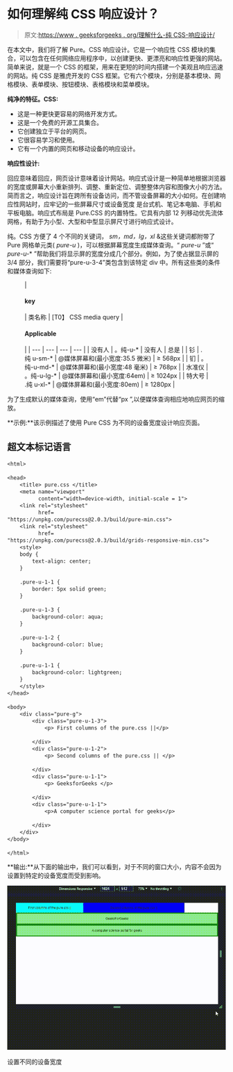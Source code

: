 # 如何理解纯 CSS 响应设计？

> 原文:[https://www . geeksforgeeks . org/理解什么-纯 CSS-响应设计/](https://www.geeksforgeeks.org/what-to-understand-pure-css-responsive-design/)

在本文中，我们将了解 Pure。CSS 响应设计。它是一个响应性 CSS 模块的集合，可以包含在任何网络应用程序中，以创建更快、更漂亮和响应性更强的网站。简单来说，就是一个 CSS 的框架，用来在更短的时间内搭建一个美观且响应迅速的网站。纯 CSS 是雅虎开发的 CSS 框架。它有六个模块，分别是基本模块、网格模块、表单模块、按钮模块、表格模块和菜单模块。

**纯净的特征。CSS:**

*   这是一种更快更容易的网络开发方式。
*   这是一个免费的开源工具集合。
*   它创建独立于平台的网页。
*   它很容易学习和使用。
*   它有一个内置的网页和移动设备的响应设计。

**响应性设计:**

回应意味着回应，网页设计意味着设计网站。响应式设计是一种简单地根据浏览器的宽度或屏幕大小重新排列、调整、重新定位、调整整体内容和图像大小的方法。简而言之，响应设计旨在跨所有设备访问，而不管设备屏幕的大小如何。在创建响应性网站时，应牢记的一些屏幕尺寸或设备宽度  是台式机、笔记本电脑、手机和平板电脑。响应式布局是 Pure.CSS 的内置特性。它具有内部 12 列移动优先流体网格，有助于为小型、大型和中型显示屏尺寸进行响应式设计。

纯。CSS 方便了 4 个不同的关键词， *sm，md，lg，xl* &这些关键词都附带了 Pure 网格单元类( *pure-u* )，可以根据屏幕宽度生成媒体查询。“ *pure-u* ”或“ *pure-u-** ”帮助我们将显示屏的宽度分成几个部分。例如，为了使占据显示屏的 3/4 部分，我们需要将“pure-u-3-4”类包含到该特定 div 中。所有这些类的条件和媒体查询如下:

<figure class="table">

| 

#### key

 | 类名称 | [T0】 CSS media query | 

#### Applicable

 |
| --- | --- | --- | --- |
| 没有人 | 。纯-u-* | 没有人 | 总是 |
| 钐 | .纯 u-sm-* | @媒体屏幕和(最小宽度:35.5 微米) | ≥ 568px |
| 钔 | 。纯-u-md-* | @媒体屏幕和(最小宽度:48 毫米) | ≥ 768px |
| 水准仪 | 。纯-u-lg-* | @媒体屏幕和(最小宽度:64em) | ≥ 1024px |
| 特大号 | .纯 u-xl-* | @媒体屏幕和(最小宽度:80em) | ≥ 1280px |

</figure>

为了生成默认的媒体查询，使用“em”代替“px ”,以便媒体查询相应地响应网页的缩放。

**示例:**该示例描述了使用 Pure CSS 为不同的设备宽度设计响应页面。

## 超文本标记语言

```
<html>

<head>
    <title> pure.css </title>
    <meta name="viewport" 
          content="width=device-width, initial-scale = 1">
    <link rel="stylesheet" 
          href=
"https://unpkg.com/purecss@2.0.3/build/pure-min.css">
    <link rel="stylesheet" 
          href=
"https://unpkg.com/purecss@2.0.3/build/grids-responsive-min.css">
    <style>
    body {
        text-align: center;
    }

    .pure-u-1-1 {
        border: 5px solid green;
    }

    .pure-u-1-3 {
        background-color: aqua;
    }

    .pure-u-1-2 {
        background-color: blue;
    }

    .pure-u-1-1 {
        background-color: lightgreen;
    }
    </style>
</head>

<body>
    <div class="pure-g">
        <div class="pure-u-1-3">
            <p> First columns of the pure.css ||</p>

        </div>
        <div class="pure-u-1-2">
            <p> Second columns of the pure.css || </p>

        </div>
        <div class="pure-u-1-1">
            <p> GeeksforGeeks </p>

        </div>
        <div class="pure-u-1-1">
            <p>A computer science portal for geeks</p>

        </div>
    </div>
</body>

</html>
```

**输出:**从下面的输出中，我们可以看到，对于不同的窗口大小，内容不会因为设置到特定的设备宽度而受到影响。

![](img/52064334293b49f28751aea066133757.png)

设置不同的设备宽度